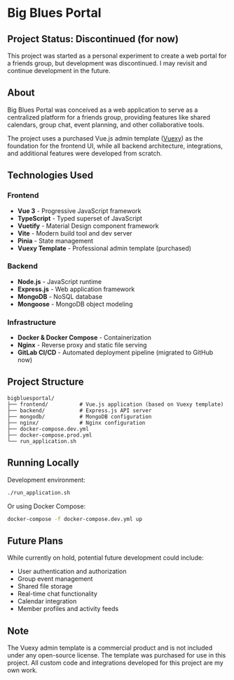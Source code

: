 # Big Blues Portal

## Project Status: Discontinued (for now)

This project was started as a personal experiment to create a web portal for a friends group, but development was discontinued. I may revisit and continue development in the future.

## About

Big Blues Portal was conceived as a web application to serve as a centralized platform for a friends group, providing features like shared calendars, group chat, event planning, and other collaborative tools.

The project uses a purchased Vue.js admin template ([Vuexy](https://themeforest.net/item/vuexy-vuejs-html-laravel-admin-dashboard-template/23328599)) as the foundation for the frontend UI, while all backend architecture, integrations, and additional features were developed from scratch.

## Technologies Used

### Frontend
- **Vue 3** - Progressive JavaScript framework
- **TypeScript** - Typed superset of JavaScript
- **Vuetify** - Material Design component framework
- **Vite** - Modern build tool and dev server
- **Pinia** - State management
- **Vuexy Template** - Professional admin template (purchased)

### Backend
- **Node.js** - JavaScript runtime
- **Express.js** - Web application framework
- **MongoDB** - NoSQL database
- **Mongoose** - MongoDB object modeling

### Infrastructure
- **Docker & Docker Compose** - Containerization
- **Nginx** - Reverse proxy and static file serving
- **GitLab CI/CD** - Automated deployment pipeline (migrated to GitHub now)

## Project Structure

```
bigbluesportal/
├── frontend/          # Vue.js application (based on Vuexy template)
├── backend/           # Express.js API server
├── mongodb/           # MongoDB configuration
├── nginx/             # Nginx configuration
├── docker-compose.dev.yml
├── docker-compose.prod.yml
└── run_application.sh
```

## Running Locally

Development environment:
```bash
./run_application.sh
```

Or using Docker Compose:
```bash
docker-compose -f docker-compose.dev.yml up
```

## Future Plans

While currently on hold, potential future development could include:
- User authentication and authorization
- Group event management
- Shared file storage
- Real-time chat functionality
- Calendar integration
- Member profiles and activity feeds

## Note

The Vuexy admin template is a commercial product and is not included under any open-source license. The template was purchased for use in this project. All custom code and integrations developed for this project are my own work.
